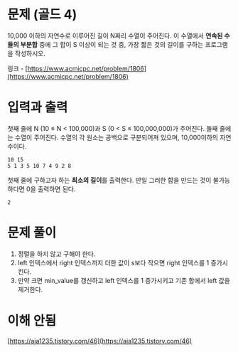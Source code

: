 # 문제 (골드 4)

10,000 이하의 자연수로 이루어진 길이 N짜리 수열이 주어진다. 이 수열에서 **연속된 수들의 부분합** 중에 그 합이 S 이상이 되는 것 중, 가장 짧은 것의 길이를 구하는 프로그램을 작성하시오.

링크 - [https://www.acmicpc.net/problem/1806](https://www.acmicpc.net/problem/1806)

# 입력과 출력 

첫째 줄에 N (10 ≤ N < 100,000)과 S (0 < S ≤ 100,000,000)가 주어진다. 둘째 줄에는 수열이 주어진다. 수열의 각 원소는 공백으로 구분되어져 있으며, 10,000이하의 자연수이다.

```
10 15
5 1 3 5 10 7 4 9 2 8
```

첫째 줄에 구하고자 하는 **최소의 길이**를 출력한다. 만일 그러한 합을 만드는 것이 불가능하다면 0을 출력하면 된다.

```
2
```

# 문제 풀이

1. 정렬을 하지 않고 구해야 한다. 
2. left 인덱스에서 right 인덱스까지 더한 값이 s보다 작으면 right 인덱스를 1 증가시킨다. 
3. 만약 크면 min_value를 갱신하고 left 인덱스를 1 증가시키고 기존 합에서 left 값을 제거한다. 


# 이해 안됨

[https://aia1235.tistory.com/46](https://aia1235.tistory.com/46)